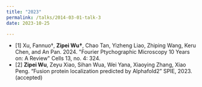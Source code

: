 ```yaml
---
title: "2023"
permalink: /talks/2014-03-01-talk-3
date: 2023-10-25

---
```


* [1] Xu, Fannuo†, **Zipei Wu†**, Chao Tan, Yizheng Liao, Zhiping Wang, Keru Chen, and An Pan. 2024. "Fourier Ptychographic Microscopy 10 Years on: A Review" Cells 13, no. 4: 324.
* [2] **Zipei Wu**, Zeyu Xiao, Sihan Wua, Wei Yana, Xiaoying Zhang, Xiao Peng. “Fusion protein localization predicted by Alphafold2” SPIE, 2023. (accepted)

